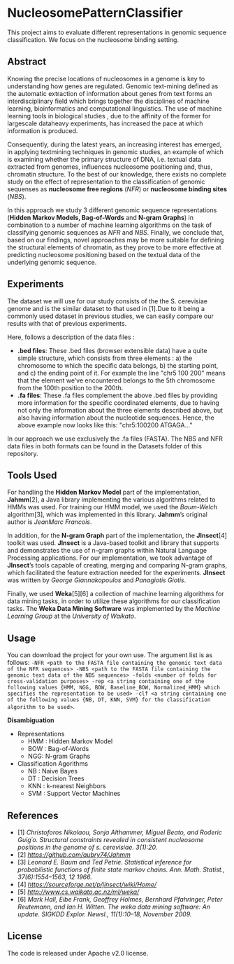 # NucleosomePatternClassifier
This project aims to evaluate different representations in genomic sequence classification.
We focus on the nucleosome binding setting.

## Abstract
Knowing the precise locations of nucleosomes in a genome is key to understanding how genes are regulated.
Genomic text-mining defined as the automatic extraction of information about genes from text forms
an interdisciplinary field which brings together the disciplines of machine learning, bioinformatics 
and computational linguistics. The use of machine learning tools in biological studies , due to the
affinity of the former for largescale dataheavy experiments, has increased the pace at which information
is produced.

Consequently, during the latest years, an increasing interest has emerged, in applying textmining
techniques in genomic studies, an example of which is examining whether the primary structure of DNA,
i.e. textual data extracted from genomes, influences nucleosome positioning and, thus, chromatin
structure. To the best of our knowledge, there exists no complete study on the effect of representation to 
the classification of genomic sequenses as **nucleosome free regions** (*NFR*) or **nucleosome binding sites** (*NBS*). 

In this approach we study 3 different genomic sequence representations (**Hidden Markov Models, Bag-of-Words**
and  **N-gram Graphs**) in combination to a number of machine learning algorithms on the task of classifying 
genomic sequences as *NFR* and *NBS*. Finally, we conclude that, based on our findings, novel approaches may
be more suitable for defining the structural elements of chromatin, as they prove to be more effective at 
predicting nucleosome positioning based on the textual data of the underlying genomic sequence.

## Experiments
The dataset we will use for our study consists of the the S. cerevisiae genome and is the
similar dataset to that used in [1].Due to it being a commonly used dataset in previous
studies, we can easily compare our results with that of previous experiments.

Here, follows a description of the data files :
* **.bed files**: These .bed files (browser extensible data) have a quite simple structure, which consists from three elements : 
a) the chromosome to which the specific data belongs, 
b) the starting point, and 
c) the ending point of it.
For example the line "chr5 100 200" means that the element we’ve encountered belongs to the 5th
chromosome from the 100th position to the 200th.
* **.fa files**: These .fa files complement the above .bed files by providing more information for the specific coordinated 
elements, due to having not only the information about the three elements described above, but also having 
information about the nucleotide sequences. Hence, the above example now looks like this: "chr5:100200
ATGAGA..."

In our approach we use exclusively the .fa files (FASTA). The NBS and NFR data files in both formats can be found in the Datasets
folder of this repository.

## Tools Used
For handling the **Hidden Markov Model** part of the implementation, **Jahmm**[2], a Java library implementing the various algorithms 
related to HMMs was used. For training our HMM model, we used the *Baum-Welch* algorithm[3], which was implemented
in this library.
**Jahmm**’s original author is *JeanMarc Francois*.

In addition, for the **N-gram Graph** part of the implementation, the **JInsect**[4] toolkit was used. **JInsect** is a Java-based
toolkit and library that supports and demonstrates the use of n-gram graphs within Natural Language Processing applications.
For our implementation, we took advantage of **JInsect**’s tools capable of creating, merging and comparing N-gram graphs, which 
facilitated the feature extraction needed for the experiments.
**JInsect** was written by *George Giannakopoulos* and *Panagiotis Giotis*.

Finally, we used **Weka**[5][6] a collection of machine learning algorithms for data mining tasks, in order to utilize these 
algorithms for our classification tasks.
The **Weka Data Mining Software** was implemented by the *Machine Learning Group* at the *University of Waikato*.

## Usage
You can download the project for your own use. The argument list is as follows:
`-NFR <path to the FASTA file containing the genomic text data of the NFR sequences> -NBS <path to the FASTA file containing the genomic text data of the NBS sequences> -folds <number of folds for cross-validation purposes> -rep <a string containing one of the following values {HMM, NGG, BOW, Baseline_BOW, Normalized_HMM} which specifies the representation to be used> -clf <a string containing one of the following values {NB, DT, ΚNN, SVM} for the classification algorithm to be used>`. 

**Disambiguation**
* Representations
  * HMM : Hidden Markov Model
  * BOW : Bag-of-Words
  * NGG: N-gram Graphs
* Classification Agorithms
  * NB : Naive Bayes
  * DT : Decision Trees
  * KNN : k-nearest Neighbors
  * SVM : Support Vector Machines

## References
- [1] *Christoforos Nikolaou, Sonja Althammer, Miguel Beato, and Roderic Guig´o. Structural constraints revealed in consistent nucleosome positions in the genome of s. cerevisiae. 3(1):20.*
- [2] *https://github.com/aubry74/Jahmm*
- [3] *Leonard E. Baum and Ted Petrie. Statistical inference for probabilistic functions of finite state markov chains. Ann. Math. Statist., 37(6):1554–1563, 12 1966.*
- [4] *https://sourceforge.net/p/jinsect/wiki/Home/*
- [5] *http://www.cs.waikato.ac.nz/ml/weka/* 
- [6] *Mark Hall, Eibe Frank, Geoffrey Holmes, Bernhard Pfahringer, Peter Reutemann, and Ian H. Witten. The weka data mining software: An update. SIGKDD Explor. Newsl., 11(1):10–18, November 2009.*

## License
The code is released under Apache v2.0 license.

